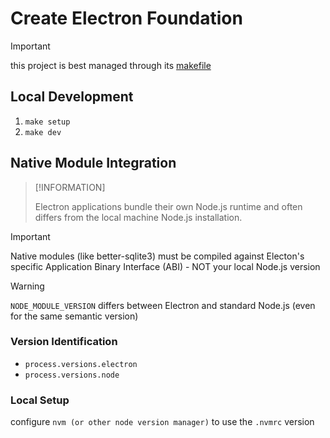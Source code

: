 # Create Electron Foundation

> [!IMPORTANT]
>
> this project is best managed through its [makefile](./makefile)

## Local Development

1. `make setup`
2. `make dev`

## Native Module Integration

> [!INFORMATION]
>
> Electron applications bundle their own Node.js runtime and often differs from the local machine Node.js installation.

> [!IMPORTANT]
>
> Native modules (like better-sqlite3) must be compiled against Electon's specific Application Binary Interface (ABI) - NOT your local Node.js version

> [!WARNING]
>
> `NODE_MODULE_VERSION` differs between Electron and standard Node.js (even for the same semantic version)

### Version Identification

- `process.versions.electron`
- `process.versions.node`

### Local Setup

configure `nvm (or other node version manager)` to use the `.nvmrc` version
